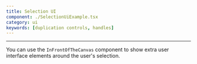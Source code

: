 ```yaml
---
title: Selection UI
component: ./SelectionUiExample.tsx
category: ui
keywords: [duplication controls, handles]
---
```


---

You can use the `InFrontOfTheCanvas` component to show extra user interface elements around the user's selection.
